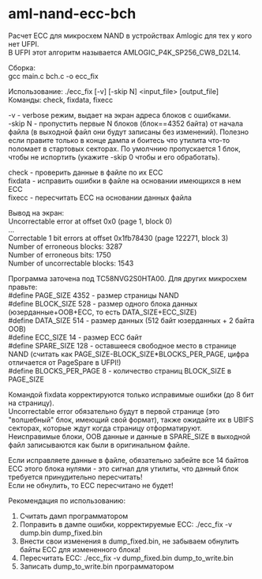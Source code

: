 # aml-nand-ecc-bch
Расчет ECC для микросхем NAND в устройствах Amlogic для тех у кого нет UFPI.  
В UFPI этот алгоритм называется AMLOGIC_P4K_SP256_CW8_D2L14.  

Сборка:  
gcc main.c bch.c -o ecc_fix  

Использование: ./ecc_fix [-v] [-skip N] <command> <input_file> [output_file]  
Команды: check, fixdata, fixecc  

-v - verbose режим, выдает на экран адреса блоков с ошибками.  
-skip N - пропустить первые N блоков (блок==4352 байта) от начала файла (в выходной файл они будут записаны без изменений). Полезно если правите только в конце дампа и боитесь что утилита что-то поломает в стартовых секторах. По умолчнию пропускается 1 блок, чтобы не испортить (укажите -skip 0 чтобы и его обработать).  

check - проверить данные в файле по их ECC  
fixdata - исправить ошибки в файле на основании имеющихся в нем ECC  
fixecc - пересчитать ECC на основании данных файла  

Вывод на экран:  
Uncorrectable error at offset 0x0 (page 1, block 0)  
...  
Correctable 1 bit errors at offset 0x1fb78430 (page 122271, block 3)  
Number of erroneous blocks: 3287  
Number of erroneous bits: 1750  
Number of uncorrectable blocks: 1543  

Программа заточена под TC58NVG2S0HTA00. Для других микросхем правьте:   
#define PAGE_SIZE 4352        - размер страницы NAND  
#define BLOCK_SIZE 528        - размер одного блока данных (юзерданные+OOB+ECC, то есть DATA_SIZE+ECC_SIZE)  
#define DATA_SIZE 514         - размер данных (512 байт юзерданных + 2 байта OOB)  
#define ECC_SIZE 14           - размер ECC байт  
#define SPARE_SIZE 128        - оставшееся свободное место в странице NAND (считать как PAGE_SIZE-BLOCK_SIZE*BLOCKS_PER_PAGE, цифра отличается от PageSpare в UFPI!)  
#define BLOCKS_PER_PAGE 8     - количество страниц BLOCK_SIZE в PAGE_SIZE  

Командой fixdata корректируются только исправимые ошибки (до 8 бит на страницу).  
Uncorrectable error обязательно будут в первой странице (это "волшебный" блок, имеющий свой формат), также ожидайте их в UBIFS секторах, которые ждут когда страницу отформатируют.  
Неисправимые блоки, OOB данные и данные в SPARE_SIZE в выходной файл записываются как были в оригинальном файле.  

Если исправляете данные в файле, обязательно забейте все 14 байтов ECC этого блока нулями - это сигнал для утилиты, что данный блок требуется принудительно пересчитать!  
Если не обнулить, то ECC пересчитано не будет!  

Рекомендация по использованию:  
1. Считать дамп программатором  
2. Поправить в дампе ошибки, корректируемые ECC: ./ecc_fix -v dump.bin dump_fixed.bin  
3. Внести свои изменения в dump_fixed.bin, не забываем обнулить байты ECC для измененного блока!   
4. Пересчитать ECC: ./ecc_fix -v dump_fixed.bin dump_to_write.bin  
5. Записать dump_to_write.bin программатором  
